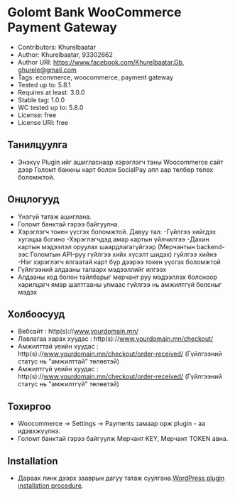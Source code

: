 # Golomt Bank WooCommerce Payment Gateway
- Contributors: Khurelbaatar
- Author: Khurelbaatar, 93302662
- Author URI: https://www.facebook.com/Khurelbaatar.Gb, ghurele@gmail.com
- Tags: ecommerce, woocommerce, payment gateway
- Tested up to: 5.8.1
- Requires at least: 3.0.0
- Stable tag: 1.0.0
- WC tested up to: 5.8.0
- License: free
- License URI: free

## Танилцуулга
   - Энэхүү Plugin ийг ашигласнаар хэрэглэгч таны Woocommerce сайт дээр Голомт банкны карт болон SocialPay апп аар төлбөр төлөх боломжтой.

## Онцлогууд
- Үнэгүй татаж ашиглана.
- Голомт банктай гэрээ байгуулна.
- Хэрэглэгч токен үүсгэх боломжтой.
    Давуу тал:
    -Гүйлгээ хийгдэх хугацаа богино
    -Хэрэглэгчдэд амар картын үйлчилгээ
    -Дахин картын мэдээлэл оруулах шаардлагагүйгээр (Мерчантын backend-ээс Голомтын API-руу гүйлгээ хийх хүсэлт шидэх) гүйлгээ хийнэ
    -Нэг хэрэглэгч ялгаатай карт бүр дээрээ токен үүсгэх боломжтой
- Гүйлгээний алдааны талаарх мэдээллийг илгээх
- Алдааны код болон тайлбарыг мерчант руу мэдээллэх болсноор харилцагч ямар шалтгааны улмаас гүйлгээ нь амжилтгүй болсныг мэдэх

## Холбоосууд
- Вебсайт :  http(s)://www.yourdomain.mn/
- Лавлагаа харах хуудас : http(s)://www.yourdomain.mn/checkout/
- Амжилттай үеийн хуудас :  http(s)://www.yourdomain.mn/checkout/order-received/ (Гүйлгээний статус нь "амжилттай" төлөвтэй)
- Амжилтгүй үеийн хуудас : http(s)://www.yourdomain.mn/checkout/order-received/ (Гүйлгээний статус нь "амжилтгүй" төлөвтэй)

## Тохиргоо

- Woocommerce -> Settings -> Payments замаар орж plugin - аа идэвхжүүлнэ.
- Голомт банктай гэрээ байгуулж Мерчант KEY, Мерчант TOKEN авна.

## Installation
- Дараах линк дээрх зааврын дагуу татаж суулгана.[WordPress plugin installation procedure]( https://wordpress.org/support/article/managing-plugins).


